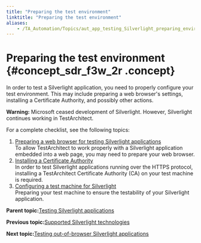 ```yaml
--- 
title: "Preparing the test environment"
linktitle: "Preparing the test environment"
aliases: 
    - /TA_Automation/Topics/aut_app_testing_Silverlight_preparing_environment.html
---
```

# Preparing the test environment {#concept_sdr_f3w_2r .concept}

In order to test a Silverlight application, you need to properly configure your test environment. This may include preparing a web browser's settings, installing a Certificate Authority, and possibly other actions.

**Warning:** Microsoft ceased development of Silverlight. However, Silverlight continues working in TestArchitect.

For a complete checklist, see the following topics:

1.  [Preparing a web browser for testing Silverlight applications](../../TA_Automation/Topics/aut_app_testing_Silverlight_apps_prepraring_browser.html)  
To allow TestArchitect to work properly with a Silverlight application embedded into a web page, you may need to prepare your web browser.
2.  [Installing a Certificate Authority](../../TA_Automation/Topics/aut_app_testing_Silverlight_apps_installing_CA.html)  
In order to test Silverlight applications running over the HTTPS protocol, installing a TestArchitect Certificate Authority \(CA\) on your test machine is required.
3.  [Configuring a test machine for Silverlight](../../TA_Automation/Topics/aut_app_testing_Silverlight_apps_preparation.html)  
Preparing your test machine to ensure the testability of your Silverlight application.

**Parent topic:**[Testing Silverlight applications](../../TA_Automation/Topics/aut_app_testing_Silverlight_apps.html)

**Previous topic:**[Supported Silverlight technologies](../../TA_Automation/Topics/aut_app_testing_Silverlight_apps_supported_technology.html)

**Next topic:**[Testing out-of-browser Silverlight applications](../../TA_Automation/Topics/aut_app_testing_Silverlight_out_of_browser_apps.html)

